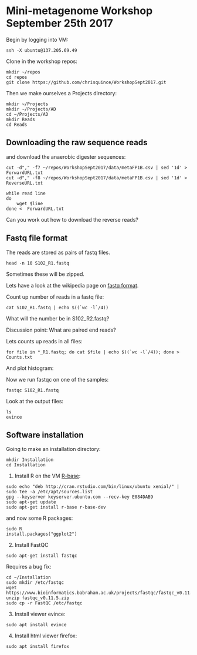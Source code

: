 # Mini-metagenome Workshop September 25th 2017

Begin by logging into VM:

```
ssh -X ubuntu@137.205.69.49
```

Clone in the workshop repos:

```
mkdir ~/repos
cd repos
git clone https://github.com/chrisquince/WorkshopSept2017.git
```

Then we make ourselves a Projects directory:

```
mkdir ~/Projects
mkdir ~/Projects/AD
cd ~/Projects/AD
mkdir Reads
cd Reads
```

## Downloading the raw sequence reads

and download the anaerobic digester sequences:
```
cut -d"," -f7 ~/repos/WorkshopSept2017/data/metaFP1B.csv | sed '1d' > ForwardURL.txt
cut -d"," -f8 ~/repos/WorkshopSept2017/data/metaFP1B.csv | sed '1d' > ReverseURL.txt
```

```
while read line
do
    wget $line
done <  ForwardURL.txt
```

Can you work out how to download the reverse reads?

## Fastq file format

The reads are stored as pairs of fastq files.
```
head -n 10 S102_R1.fastq
```
Sometimes these will be zipped.

Lets have a look at the wikipedia page on [fastq format](https://en.wikipedia.org/wiki/FASTQ_format).

Count up number of reads in a fastq file:
```
cat S102_R1.fastq | echo $((`wc -l`/4))
```

What will the number be in S102_R2.fastq?

Discussion point: What are paired end reads?

Lets counts up reads in all files:
```
for file in *_R1.fastq; do cat $file | echo $((`wc -l`/4)); done > Counts.txt
```

And plot histogram:

Now we run fastqc on one of the samples:
```
fastqc S102_R1.fastq
```

Look at the output files:
```
ls
evince 
```


## Software installation

Going to make an installation directory:
```
mkdir Installation
cd Installation
```

1. Install R on the VM [R-base](https://www.r-bloggers.com/how-to-install-r-on-linux-ubuntu-16-04-xenial-xerus/):

```
sudo echo "deb http://cran.rstudio.com/bin/linux/ubuntu xenial/" | sudo tee -a /etc/apt/sources.list
gpg --keyserver keyserver.ubuntu.com --recv-key E084DAB9
sudo apt-get update
sudo apt-get install r-base r-base-dev
```

and now some R packages:
```
sudo R
install.packages("ggplot2")
```

2. Install FastQC
```
sudo apt-get install fastqc
```
Requires a bug fix:
```
cd ~/Installation
sudo mkdir /etc/fastqc
wget https://www.bioinformatics.babraham.ac.uk/projects/fastqc/fastqc_v0.11.5.zip
unzip fastqc_v0.11.5.zip
sudo cp -r FastQC /etc/fastqc
```

3. Install viewer evince:
```
sudo apt install evince
```

4. Install html viewer firefox:
```
sudo apt install firefox
```